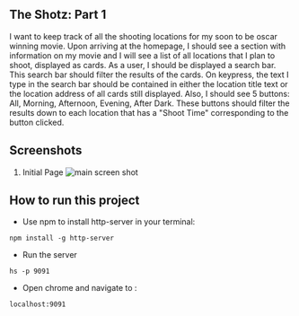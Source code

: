 ## The Shotz: Part 1
I want to keep track of all the shooting locations for my soon to be oscar winning movie. Upon arriving at the homepage, I should see a section with information on my movie and I will see a list of all locations that I plan to shoot, displayed as cards. As a user, I should be displayed a search bar. This search bar should filter the results of the cards. On keypress, the text I type in the search bar should be contained in either the location title text or the location address of all cards still displayed. Also, I should see 5 buttons: All, Morning, Afternoon, Evening, After Dark. These buttons should filter the results down to each location that has a "Shoot Time" corresponding to the button clicked.

## Screenshots
1. Initial Page
![main screen shot](./screenshots/)

## How to run this project
* Use npm to install http-server in your terminal:
```
npm install -g http-server
```
* Run the server
```
hs -p 9091
```
* Open chrome and navigate to :
```
localhost:9091
```
